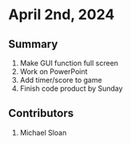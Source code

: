 # April 2nd, 2024

## Summary
1. Make GUI function full screen
2. Work on PowerPoint
3. Add timer/score to game
4. Finish code product by Sunday

## Contributors
1. Michael Sloan